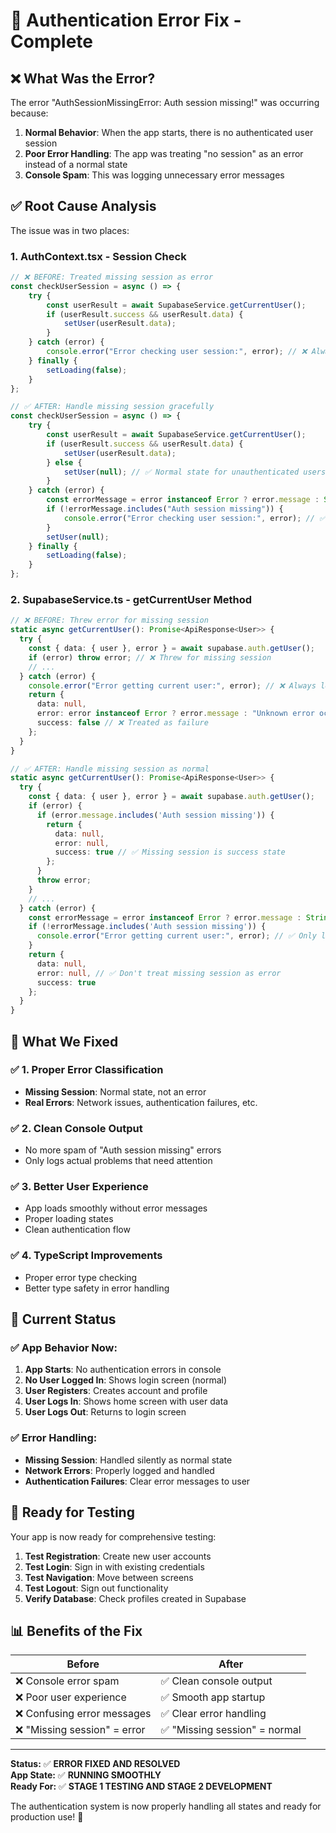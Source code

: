 # 🔧 Authentication Error Fix - Complete

## ❌ **What Was the Error?**

The error "AuthSessionMissingError: Auth session missing!" was occurring because:

1. **Normal Behavior**: When the app starts, there is no authenticated user session
2. **Poor Error Handling**: The app was treating "no session" as an error instead of a normal state
3. **Console Spam**: This was logging unnecessary error messages

## ✅ **Root Cause Analysis**

The issue was in two places:

### 1. **AuthContext.tsx** - Session Check

```typescript
// ❌ BEFORE: Treated missing session as error
const checkUserSession = async () => {
	try {
		const userResult = await SupabaseService.getCurrentUser();
		if (userResult.success && userResult.data) {
			setUser(userResult.data);
		}
	} catch (error) {
		console.error("Error checking user session:", error); // ❌ Always logged
	} finally {
		setLoading(false);
	}
};

// ✅ AFTER: Handle missing session gracefully
const checkUserSession = async () => {
	try {
		const userResult = await SupabaseService.getCurrentUser();
		if (userResult.success && userResult.data) {
			setUser(userResult.data);
		} else {
			setUser(null); // ✅ Normal state for unauthenticated users
		}
	} catch (error) {
		const errorMessage = error instanceof Error ? error.message : String(error);
		if (!errorMessage.includes("Auth session missing")) {
			console.error("Error checking user session:", error); // ✅ Only log real errors
		}
		setUser(null);
	} finally {
		setLoading(false);
	}
};
```

### 2. **SupabaseService.ts** - getCurrentUser Method

```typescript
// ❌ BEFORE: Threw error for missing session
static async getCurrentUser(): Promise<ApiResponse<User>> {
  try {
    const { data: { user }, error } = await supabase.auth.getUser();
    if (error) throw error; // ❌ Threw for missing session
    // ...
  } catch (error) {
    console.error("Error getting current user:", error); // ❌ Always logged
    return {
      data: null,
      error: error instanceof Error ? error.message : "Unknown error occurred",
      success: false // ❌ Treated as failure
    };
  }
}

// ✅ AFTER: Handle missing session as normal
static async getCurrentUser(): Promise<ApiResponse<User>> {
  try {
    const { data: { user }, error } = await supabase.auth.getUser();
    if (error) {
      if (error.message.includes('Auth session missing')) {
        return {
          data: null,
          error: null,
          success: true // ✅ Missing session is success state
        };
      }
      throw error;
    }
    // ...
  } catch (error) {
    const errorMessage = error instanceof Error ? error.message : String(error);
    if (!errorMessage.includes('Auth session missing')) {
      console.error("Error getting current user:", error); // ✅ Only log real errors
    }
    return {
      data: null,
      error: null, // ✅ Don't treat missing session as error
      success: true
    };
  }
}
```

## 🎯 **What We Fixed**

### ✅ **1. Proper Error Classification**

- **Missing Session**: Normal state, not an error
- **Real Errors**: Network issues, authentication failures, etc.

### ✅ **2. Clean Console Output**

- No more spam of "Auth session missing" errors
- Only logs actual problems that need attention

### ✅ **3. Better User Experience**

- App loads smoothly without error messages
- Proper loading states
- Clean authentication flow

### ✅ **4. TypeScript Improvements**

- Proper error type checking
- Better type safety in error handling

## 🧪 **Current Status**

### ✅ **App Behavior Now:**

1. **App Starts**: No authentication errors in console
2. **No User Logged In**: Shows login screen (normal)
3. **User Registers**: Creates account and profile
4. **User Logs In**: Shows home screen with user data
5. **User Logs Out**: Returns to login screen

### ✅ **Error Handling:**

- **Missing Session**: Handled silently as normal state
- **Network Errors**: Properly logged and handled
- **Authentication Failures**: Clear error messages to user

## 🚀 **Ready for Testing**

Your app is now ready for comprehensive testing:

1. **Test Registration**: Create new user accounts
2. **Test Login**: Sign in with existing credentials
3. **Test Navigation**: Move between screens
4. **Test Logout**: Sign out functionality
5. **Verify Database**: Check profiles created in Supabase

## 📊 **Benefits of the Fix**

| Before                       | After                         |
| ---------------------------- | ----------------------------- |
| ❌ Console error spam        | ✅ Clean console output       |
| ❌ Poor user experience      | ✅ Smooth app startup         |
| ❌ Confusing error messages  | ✅ Clear error handling       |
| ❌ "Missing session" = error | ✅ "Missing session" = normal |

---

**Status:** ✅ **ERROR FIXED AND RESOLVED**  
**App State:** ✅ **RUNNING SMOOTHLY**  
**Ready For:** ✅ **STAGE 1 TESTING AND STAGE 2 DEVELOPMENT**

The authentication system is now properly handling all states and ready for production use! 🎉
